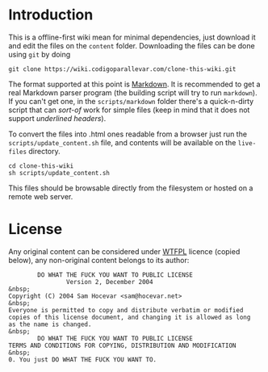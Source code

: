 # Introduction

This is a offline-first wiki mean for minimal dependencies, just download it and edit the files on the `content` folder. Downloading the files can be done using `git` by doing

    git clone https://wiki.codigoparallevar.com/clone-this-wiki.git

The format supported at this point is [Markdown](https://daringfireball.net/projects/markdown/basics). It is recommended to get a real Markdown parser program (the building script will try to run `markdown`). If you can't get one, in the `scripts/markdown` folder there's a quick-n-dirty script that can *sort-of* work for simple files (keep in mind that it does not support *underlined headers*).

To convert the files into .html ones readable from a browser just run the `scripts/update_content.sh` file, and contents will be available on the `live-files` directory.

    cd clone-this-wiki
    sh scripts/update_content.sh

This files should be browsable directly from the filesystem or hosted on a remote web server.

# License

Any original content can be considered under [WTFPL](http://www.wtfpl.net/) licence (copied below), any non-original content belongs to its author:

            DO WHAT THE FUCK YOU WANT TO PUBLIC LICENSE
                    Version 2, December 2004
    &nbsp;
    Copyright (C) 2004 Sam Hocevar <sam@hocevar.net>
    &nbsp;
    Everyone is permitted to copy and distribute verbatim or modified
    copies of this license document, and changing it is allowed as long
    as the name is changed.
    &nbsp;
            DO WHAT THE FUCK YOU WANT TO PUBLIC LICENSE
    TERMS AND CONDITIONS FOR COPYING, DISTRIBUTION AND MODIFICATION
    &nbsp;
    0. You just DO WHAT THE FUCK YOU WANT TO.